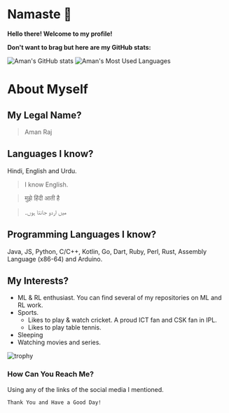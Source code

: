 # Namaste 🙏
**Hello there! Welcome to my profile!**

**Don't want to brag but here are my GitHub stats:**


![Aman's GitHub stats](https://github-readme-stats.vercel.app/api?username=amanfoundongithub&theme=chartreuse-dark&show_icons=true)
![Aman's Most Used Languages](https://github-readme-stats.vercel.app/api/top-langs/?username=amanfoundongithub&layout=compact&langs_count=15&theme=chartreuse-dark)

# About Myself


## My Legal Name? 
> Aman Raj 

## Languages I know?
Hindi, English and Urdu.

> I know English.

> मुझे हिंदी आती है

> میں اردو جانتا ہوں۔
## Programming Languages I know?
Java, JS, Python, C/C++, Kotlin, Go, Dart, Ruby, Perl, Rust, Assembly Language (x86-64) and Arduino. 

## My Interests? 
- ML & RL enthusiast. You can find several of my repositories on ML and RL work.
- Sports.
  - Likes to play & watch cricket. A proud ICT fan and CSK fan in IPL.
  - Likes to play table tennis.
- Sleeping
- Watching movies and series.

![trophy](https://github-profile-trophy.vercel.app/?username=amanfoundongithub)

### How Can You Reach Me?
Using any of the links of the social media I mentioned. 

`Thank You and Have a Good Day!`

<!---
amanfoundongithub/amanfoundongithub is a ✨ special ✨ repository because its `README.md` (this file) appears on your GitHub profile.
You can click the Preview link to take a look at your changes.
--->
